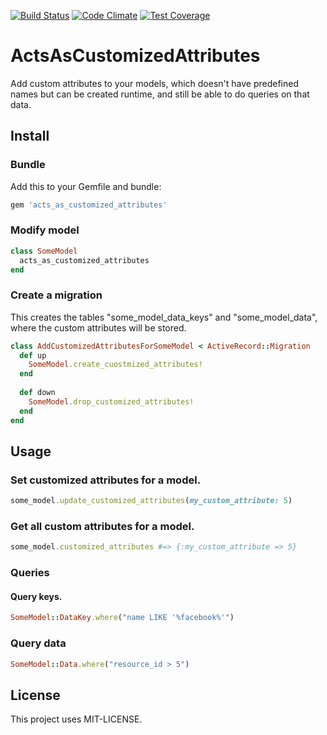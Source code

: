 [![Build Status](https://api.shippable.com/projects/546b3f7bd46935d5fbbde6b9/badge?branchName=master)](https://app.shippable.com/projects/546b3f7bd46935d5fbbde6b9/builds/latest)
[![Code Climate](https://codeclimate.com/github/kaspernj/acts_as_customized_attributes/badges/gpa.svg)](https://codeclimate.com/github/kaspernj/acts_as_customized_attributes)
[![Test Coverage](https://codeclimate.com/github/kaspernj/acts_as_customized_attributes/badges/coverage.svg)](https://codeclimate.com/github/kaspernj/acts_as_customized_attributes)

# ActsAsCustomizedAttributes

Add custom attributes to your models, which doesn't have predefined names but can be created runtime, and still be able to do queries on that data.


## Install

### Bundle

Add this to your Gemfile and bundle:
```ruby
gem 'acts_as_customized_attributes'
```

### Modify model

```ruby
class SomeModel
  acts_as_customized_attributes
end
```

### Create a migration

This creates the tables "some_model_data_keys" and "some_model_data", where the custom attributes will be stored.

```ruby
class AddCustomizedAttributesForSomeModel < ActiveRecord::Migration
  def up
    SomeModel.create_cuostmized_attributes!
  end
  
  def down
    SomeModel.drop_customized_attributes!
  end
end
```

## Usage

### Set customized attributes for a model.

```ruby
some_model.update_customized_attributes(my_custom_attribute: 5)
```

### Get all custom attributes for a model.

```ruby
some_model.customized_attributes #=> {:my_custom_attribute => 5}
```

### Queries

#### Query keys.

```ruby
SomeModel::DataKey.where("name LIKE '%facebook%'")
```

### Query data

```ruby
SomeModel::Data.where("resource_id > 5")
```

## License

This project uses MIT-LICENSE.
